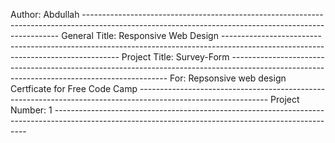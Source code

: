 Author: Abdullah ------------------------------------------------------------------------------------------------------------------------------------------------------
General Title: Responsive Web Design ----------------------------------------------------------------------------------------------------------------------------------
Project Title: Survey-Form --------------------------------------------------------------------------------------------------------------------------------------------
For: Repsonsive web design Certficate for Free Code Camp --------------------------------------------------------------------------------------------------------------
Project Number: 1 -----------------------------------------------------------------------------------------------------------------------------------------------------

